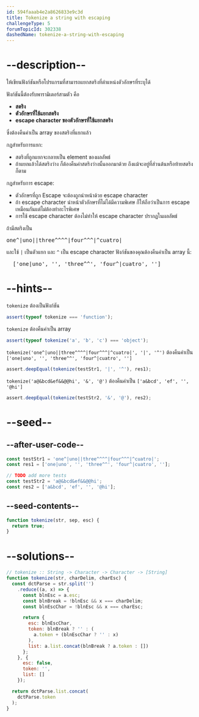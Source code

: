 ```yaml
---
id: 594faaab4e2a8626833e9c3d
title: Tokenize a string with escaping
challengeType: 5
forumTopicId: 302338
dashedName: tokenize-a-string-with-escaping
---
```


# --description--

ให้เขียนฟังก์ชันหรือโปรแกรมที่สามารถแยกสตริงที่ตำแหน่งตัวอักษรที่ระบุได้

ฟังก์ชันนี้ต้องรับพารามิเตอร์สามตัว คือ

<ul>
  <li><strong>สตริง</strong></li>
  <li><strong>ตัวอักษรที่ใช้แยกสตริง</strong></li>
  <li><strong>escape character ของตัวอักษรที่ใช้แยกสตริง</strong></li>
</ul>

ซึ่งต้องคืนค่าเป็น array ของสตริงที่แยกแล้ว

กฎสำหรับการแยก:

<ul>
  <li>สตริงที่ถูกแยกจะกลายเป็น element ของผลลัพธ์</li>
  <li>ถ้าแยกแล้วได้สตริงว่าง ก็ต้องคืนค่าสตริงว่างนั้นออกมาด้วย ถึงแม้จะอยู่ที่ส่วนต้นหรือท้ายสตริงก็ตาม</li>
</ul>

กฎสำหรับการ escape:

<ul>
  <li>ตัวอักษรที่ถูก Escape จะต้องถูกนำหน้าด้วย escape character</li>
  <li>ถ้า escape character นำหน้าตัวอักษรที่ไม่ได้มีความพิเศษ ก็ให้ถือว่าเป็นการ escape เหมือนกันแต่ไม่ต้องทำอะไรพิเศษ</li>
  <li>การใช้ escape character ต้องไม่ทำให้ escape character ปรากฏในผลลัพธ์</li>
</ul>

ถ้ามีสตริงเป็น

<pre>one^|uno||three^^^^|four^^^|^cuatro|</pre>

และใช้ `|` เป็นตัวแยก และ `^` เป็น escape character ฟังก์ชันของคุณต้องคืนค่าเป็น array นี้:

<pre>  ['one|uno', '', 'three^^', 'four^|cuatro', '']
</pre>

# --hints--

`tokenize` ต้องเป็นฟังก์ชัน

```js
assert(typeof tokenize === 'function');
```

`tokenize` ต้องคืนค่าเป็น array

```js
assert(typeof tokenize('a', 'b', 'c') === 'object');
```

`tokenize('one^|uno||three^^^^|four^^^|^cuatro|', '|', '^')` ต้องคืนค่าเป็น `['one|uno', '', 'three^^', 'four^|cuatro', '']`

```js
assert.deepEqual(tokenize(testStr1, '|', '^'), res1);
```

`tokenize('a@&bcd&ef&&@@hi', '&', '@')` ต้องคืนค่าเป็น `['a&bcd', 'ef', '', '@hi']`

```js
assert.deepEqual(tokenize(testStr2, '&', '@'), res2);
```

# --seed--

## --after-user-code--

```js
const testStr1 = 'one^|uno||three^^^^|four^^^|^cuatro|';
const res1 = ['one|uno', '', 'three^^', 'four^|cuatro', ''];

// TODO add more tests
const testStr2 = 'a@&bcd&ef&&@@hi';
const res2 = ['a&bcd', 'ef', '', '@hi'];
```

## --seed-contents--

```js
function tokenize(str, sep, esc) {
  return true;
}
```

# --solutions--

```js
// tokenize :: String -> Character -> Character -> [String]
function tokenize(str, charDelim, charEsc) {
  const dctParse = str.split('')
    .reduce((a, x) => {
      const blnEsc = a.esc;
      const blnBreak = !blnEsc && x === charDelim;
      const blnEscChar = !blnEsc && x === charEsc;

      return {
        esc: blnEscChar,
        token: blnBreak ? '' : (
          a.token + (blnEscChar ? '' : x)
        ),
        list: a.list.concat(blnBreak ? a.token : [])
      };
    }, {
      esc: false,
      token: '',
      list: []
    });

  return dctParse.list.concat(
    dctParse.token
  );
}
```
